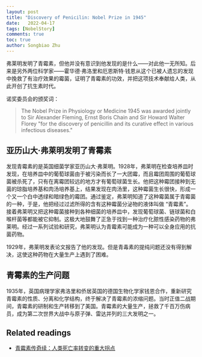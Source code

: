 ```yaml
---
layout: post
title: "Discovery of Penicilin: Nobel Prize in 1945"
date:   2022-04-17
tags: [NobelStory]
comments: true
toc: true
author: Songbiao Zhu
---
```


弗莱明发明了青霉素，但他并没有意识到他发现的是什么——对此他一无所知。后来是另外两位科学家——霍华德·弗洛里和厄恩斯特·钱恩从这个已被人遗忘的发现中挽救了有治疗效果的霉菌，证明了青霉素的功效，并把这项技术奉献给人类，从此开创了抗生素时代。

诺奖委员会的颁奖词：

> The Nobel Prize in Physiology or Medicine 1945 was awarded jointly to Sir Alexander Fleming, Ernst Boris Chain and Sir Howard Walter Florey "for the discovery of penicillin and its curative effect in various infectious diseases."	



<!-- more -->



## 亚历山大·弗莱明发明了青霉素

发现青霉素的是英国细菌学家亚历山大·弗莱明。1928年，弗莱明在检查培养皿时发现，在培养皿中的葡萄球菌由于被污染而长了一大团霉，而且霉团周围的葡萄球菌被杀死了，只有在离霉团较远的地方才有葡萄球菌生长。他把这种霉团接种到无菌的琼脂培养基和肉汤培养基上，结果发现在肉汤里，这种霉菌生长很快，形成一个又一个白中透绿和暗绿色的霉团。通过鉴定，弗莱明知道了这种霉菌属于青霉菌的一种，于是，他把经过过滤所得的含有这种霉菌分泌物的液体叫做 “青霉素”。接着弗莱明又把这种霉菌接种到各种细菌的培养皿中，发现葡萄球菌、链球菌和白喉杆菌等都能被它抑制。这极大地鼓舞了正急于找到一种治疗化脓性感染药物的弗莱明。经过一系列试验和研究，弗莱明认为青霉素可能成为一种可以全身应用的抗菌药物。

1929年，弗莱明发表论文报告了他的发现。但是青毒素的提纯问题还没有得到解决，这使这种药物在大量生产上遇到了困难。

## 青霉素的生产问题

1935年，英国病理学家弗洛里和侨居英国的德国生物化学家钱恩合作，重新研究青霉素的性质、分离和化学结构，终于解决了青霉素的浓缩问题。当时正值二战期间，青霉素的研制和生产转移到了美国。青霉素的大量生产，拯救了千百万伤病员，成为第二次世界大战中与原子弹、雷达并列的三大发明之一。

## Related readings

* [青霉素传奇续：人类死亡率转变的重大拐点](https://zhuanlan.zhihu.com/p/36442437)
